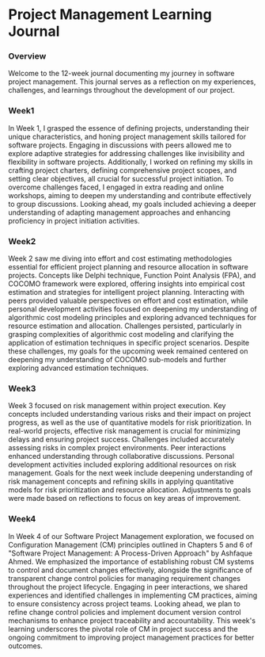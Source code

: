 # Project Management Learning Journal
### Overview
Welcome to the 12-week journal documenting my journey in software project management. This journal serves as a reflection on my experiences, challenges, and learnings throughout the development of our project.

### Week1
In Week 1, I grasped the essence of defining projects, understanding their unique characteristics, and honing project management skills tailored for software projects. Engaging in discussions with peers allowed me to explore adaptive strategies for addressing challenges like invisibility and flexibility in software projects. Additionally, I worked on refining my skills in crafting project charters, defining comprehensive project scopes, and setting clear objectives, all crucial for successful project initiation. To overcome challenges faced, I engaged in extra reading and online workshops, aiming to deepen my understanding and contribute effectively to group discussions. Looking ahead, my goals included achieving a deeper understanding of adapting management approaches and enhancing proficiency in project initiation activities.

### Week2
Week 2 saw me diving into effort and cost estimating methodologies essential for efficient project planning and resource allocation in software projects. Concepts like Delphi technique, Function Point Analysis (FPA), and COCOMO framework were explored, offering insights into empirical cost estimation and strategies for intelligent project planning. Interacting with peers provided valuable perspectives on effort and cost estimation, while personal development activities focused on deepening my understanding of algorithmic cost modeling principles and exploring advanced techniques for resource estimation and allocation. Challenges persisted, particularly in grasping complexities of algorithmic cost modeling and clarifying the application of estimation techniques in specific project scenarios. Despite these challenges, my goals for the upcoming week remained centered on deepening my understanding of COCOMO sub-models and further exploring advanced estimation techniques.

### Week3
Week 3 focused on risk management within project execution. Key concepts included understanding various risks and their impact on project progress, as well as the use of quantitative models for risk prioritization. In real-world projects, effective risk management is crucial for minimizing delays and ensuring project success. Challenges included accurately assessing risks in complex project environments. Peer interactions enhanced understanding through collaborative discussions. Personal development activities included exploring additional resources on risk management. Goals for the next week include deepening understanding of risk management concepts and refining skills in applying quantitative models for risk prioritization and resource allocation. Adjustments to goals were made based on reflections to focus on key areas of improvement.

### Week4

In Week 4 of our Software Project Management exploration, we focused on Configuration Management (CM) principles outlined in Chapters 5 and 6 of "Software Project Management: A Process-Driven Approach" by Ashfaque Ahmed. We emphasized the importance of establishing robust CM systems to control and document changes effectively, alongside the significance of transparent change control policies for managing requirement changes throughout the project lifecycle. Engaging in peer interactions, we shared experiences and identified challenges in implementing CM practices, aiming to ensure consistency across project teams. Looking ahead, we plan to refine change control policies and implement document version control mechanisms to enhance project traceability and accountability. This week's learning underscores the pivotal role of CM in project success and the ongoing commitment to improving project management practices for better outcomes.

